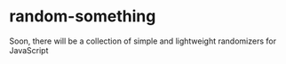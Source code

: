 # random-something
Soon, there will be a collection of simple and lightweight randomizers for JavaScript
